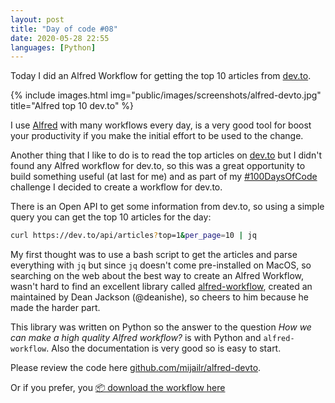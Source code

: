 ```yaml
---
layout: post
title: "Day of code #08"
date: 2020-05-28 22:55
languages: [Python]
---
```


Today I did an Alfred Workflow for getting the top 10 articles from [dev.to](https://dev.to).

{% include images.html
            img="public/images/screenshots/alfred-devto.jpg"
            title="Alfred top 10 dev.to"
            %}

I use [Alfred](https://www.alfredapp.com/) with many workflows every day, is a very good tool for boost your productivity if you make the initial effort to be used to the change.

Another thing that I like to do is to read the top articles on [dev.to](https://dev.to) but I didn't found any Alfred workflow for dev.to, so this was a great opportunity to build something useful (at last for me) and as part of my [#100DaysOfCode](https://mijailr.com/days_of_code/) challenge I decided to create a workflow for dev.to.

There is an Open API to get some information from dev.to, so using a simple query you can get the top 10 articles for the day:

```bash
curl https://dev.to/api/articles?top=1&per_page=10 | jq
```

My first thought was to use a bash script to get the articles and parse everything with `jq` but since `jq` doesn't come pre-installed on MacOS, so searching on the web about the best way to create an Alfred Workflow, wasn't hard to find an excellent library called [alfred-workflow](https://github.com/deanishe/alfred-workflow), created an maintained by Dean Jackson (@deanishe), so cheers to him because he made the harder part.

This library was written on Python so the answer to the question _How we can make a high quality Alfred workflow?_ is with Python and `alfred-workflow`. Also the documentation is very good so is easy to start.

Please review the code here [github.com/mijailr/alfred-devto](https://github.com/mijailr/alfred-devto).

Or if you prefer, you [📦 download the workflow here](https://github.com/mijailr/alfred-devto/releases/latest/download/devto.alfredworkflow)
